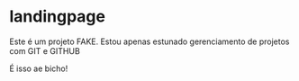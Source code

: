 # landingpage

Este é um projeto FAKE.
Estou apenas estunado gerenciamento de projetos com GIT e GITHUB

É isso ae bicho!
